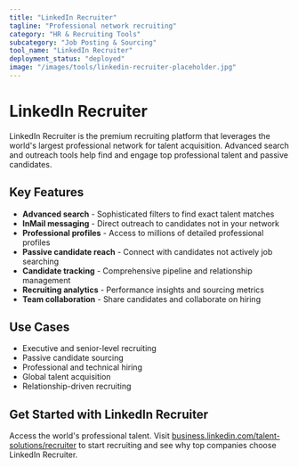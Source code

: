 ```yaml
---
title: "LinkedIn Recruiter"
tagline: "Professional network recruiting"
category: "HR & Recruiting Tools"
subcategory: "Job Posting & Sourcing"
tool_name: "LinkedIn Recruiter"
deployment_status: "deployed"
image: "/images/tools/linkedin-recruiter-placeholder.jpg"
---
```


# LinkedIn Recruiter

LinkedIn Recruiter is the premium recruiting platform that leverages the world's largest professional network for talent acquisition. Advanced search and outreach tools help find and engage top professional talent and passive candidates.

## Key Features

- **Advanced search** - Sophisticated filters to find exact talent matches
- **InMail messaging** - Direct outreach to candidates not in your network
- **Professional profiles** - Access to millions of detailed professional profiles
- **Passive candidate reach** - Connect with candidates not actively job searching
- **Candidate tracking** - Comprehensive pipeline and relationship management
- **Recruiting analytics** - Performance insights and sourcing metrics
- **Team collaboration** - Share candidates and collaborate on hiring

## Use Cases

- Executive and senior-level recruiting
- Passive candidate sourcing
- Professional and technical hiring
- Global talent acquisition
- Relationship-driven recruiting

## Get Started with LinkedIn Recruiter

Access the world's professional talent. Visit [business.linkedin.com/talent-solutions/recruiter](https://business.linkedin.com/talent-solutions/recruiter) to start recruiting and see why top companies choose LinkedIn Recruiter.
